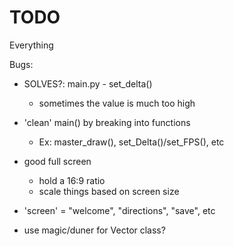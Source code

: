 # TODO
Everything

Bugs:
- SOLVES?: main.py - set_delta()
    - sometimes the value is much too high

- 'clean' main() by breaking into functions
    - Ex: master_draw(), set_Delta()/set_FPS(), etc

- good full screen
    - hold a 16:9 ratio
    - scale things based on screen size

- 'screen' = "welcome", "directions", "save", etc

- use magic/duner for Vector class?
